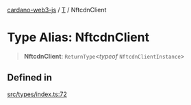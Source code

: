 [cardano-web3-js](../../../index.md) / [T](../index.md) / NftcdnClient

# Type Alias: NftcdnClient

> **NftcdnClient**: `ReturnType`\<*typeof* `NftcdnClientInstance`\>

## Defined in

[src/types/index.ts:72](https://github.com/xray-network/cardano-web3-js/blob/51359f53a33988f2d248eab0454f4ef69063970a/src/types/index.ts#L72)
